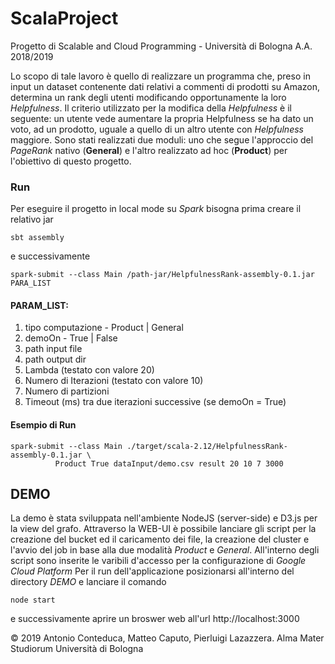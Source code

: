 # ScalaProject
Progetto di Scalable and Cloud Programming - Università di Bologna A.A. 2018/2019

Lo scopo di tale lavoro è quello di realizzare un programma che, preso in input un dataset contenente dati relativi a commenti di prodotti su Amazon, determina un rank degli utenti modificando opportunamente la loro _Helpfulness_. Il criterio utilizzato per la modifica della _Helpfulness_ è il seguente: un utente vede aumentare la propria Helpfulness se ha dato un voto, ad un prodotto, uguale a quello di un altro utente con _Helpfulness_ maggiore.
Sono stati realizzati due moduli: uno che segue l'approccio del _PageRank_ nativo (**General**) e l'altro realizzato ad hoc (**Product**) per l'obiettivo di questo progetto. 

### Run 
Per eseguire il progetto in local mode su _Spark_ bisogna prima creare il relativo jar

```
sbt assembly         
```
e successivamente
```
spark-submit --class Main /path-jar/HelpfulnessRank-assembly-0.1.jar PARA_LIST 
```

#### PARAM_LIST:
1. tipo computazione - Product | General
2. demoOn - True | False
3. path input file 
4. path output dir 
5. Lambda (testato con valore 20)
6. Numero di Iterazioni (testato con valore 10) 
7. Numero di partizioni
8. Timeout (ms) tra due iterazioni successive (se demoOn = True)

#### Esempio di Run
```
spark-submit --class Main ./target/scala-2.12/HelpfulnessRank-assembly-0.1.jar \
          Product True dataInput/demo.csv result 20 10 7 3000
 ```
 
 ## DEMO
 La demo è stata sviluppata nell'ambiente NodeJS (server-side) e D3.js per la view del grafo. Attraverso la WEB-UI è possibile lanciare gli script per la creazione del bucket ed il caricamento dei file, la creazione del cluster e l'avvio del job in base alla due modalità *Product* e *General*. All'interno degli script sono inserite le varibili d'accesso per la configurazione di *Google Cloud Platform*
 Per il run dell'applicazione posizionarsi all'interno del directory _DEMO_ e lanciare il comando
 ```
 node start
 ```
 e successivamente aprire un broswer web all'url http://localhost:3000


© 2019 Antonio Conteduca, Matteo Caputo, Pierluigi Lazazzera. Alma Mater Studiorum Università di Bologna

